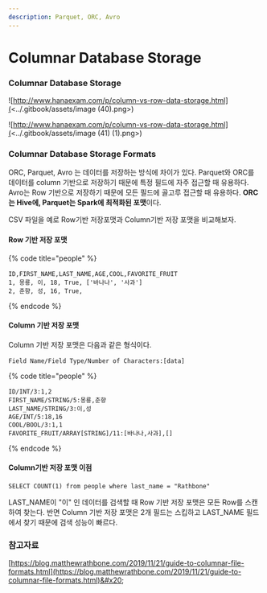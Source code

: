 ```yaml
---
description: Parquet, ORC, Avro
---
```


# Columnar Database Storage

### Columnar Database Storage

![http://www.hanaexam.com/p/column-vs-row-data-storage.html](<../.gitbook/assets/image (40).png>)

![http://www.hanaexam.com/p/column-vs-row-data-storage.html](<../.gitbook/assets/image (41) (1).png>)

### Columnar Database Storage Formats

ORC, Parquet, Avro 는 데이터를 저장하는 방식에 차이가 있다. Parquet와 ORC를 데이터를 column 기반으로 저장하기 때문에 특정 필드에 자주 접근할 때 유용하다. Avro는 Row 기반으로 저장하기 때문에 모든 필드에 골고루 접근할 때 유용하다. **ORC는 Hive에, Parquet는 Spark에 최적화된 포맷**이다.

&#x20;CSV 파일을 예로 Row기반 저장포맷과 Column기반 저장 포맷을 비교해보자.&#x20;

#### Row 기반 저장 포맷

{% code title="people" %}
```
ID,FIRST_NAME,LAST_NAME,AGE,COOL,FAVORITE_FRUIT
1, 몽룡, 이, 18, True, ['바나나', '사과']
2, 춘향, 성, 16, True,
```
{% endcode %}

#### &#x20;Column 기반 저장 포맷&#x20;

Column 기반 저장 포맷은 다음과 같은 형식이다.

```
Field Name/Field Type/Number of Characters:[data]
```

{% code title="people" %}
```
ID/INT/3:1,2
FIRST_NAME/STRING/5:몽룡,춘향
LAST_NAME/STRING/3:이,성
AGE/INT/5:18,16
COOL/BOOL/3:1,1
FAVORITE_FRUIT/ARRAY[STRING]/11:[바나나,사과],[]
```
{% endcode %}

#### &#x20;Column기반 저장 포맷 이점

```
SELECT COUNT(1) from people where last_name = "Rathbone"
```

LAST\_NAME이 "이" 인 데이터를 검색할 때 Row 기반 저장 포맷은 모든 Row를 스캔하여 찾는다. 반면 Column 기반 저장 포맷은 2개 필드는 스킵하고 LAST\_NAME 필드에서 찾기 때문에 검색 성능이 빠르다.

### 참고자료

[https://blog.matthewrathbone.com/2019/11/21/guide-to-columnar-file-formats.html](https://blog.matthewrathbone.com/2019/11/21/guide-to-columnar-file-formats.html)&#x20;

